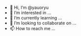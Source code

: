 - 👋 Hi, I’m @yauoryu
- 👀 I’m interested in ...
- 🌱 I’m currently learning ...
- 💞️ I’m looking to collaborate on ...
- 📫 How to reach me ...

<!---
yauoryu/yauoryu is a ✨ special ✨ repository because its `README.md` (this file) appears on your GitHub profile.
You can click the Preview link to take a look at your changes.
--->
